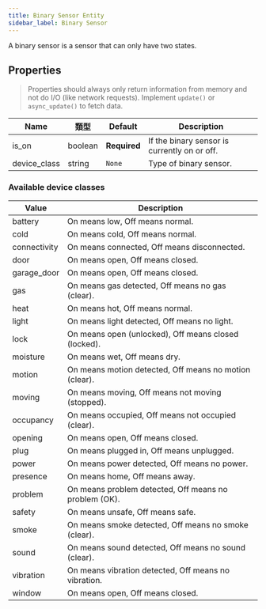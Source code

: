 ```yaml
---
title: Binary Sensor Entity
sidebar_label: Binary Sensor
---
```


A binary sensor is a sensor that can only have two states.

## Properties

> Properties should always only return information from memory and not do I/O (like network requests). Implement `update()` or `async_update()` to fetch data.

| Name         | 類型      | Default      | Description                                  |
| ------------ | ------- | ------------ | -------------------------------------------- |
| is_on        | boolean | **Required** | If the binary sensor is currently on or off. |
| device_class | string  | `None`       | Type of binary sensor.                       |

### Available device classes

| Value        | Description                                            |
| ------------ | ------------------------------------------------------ |
| battery      | On means low, Off means normal.                        |
| cold         | On means cold, Off means normal.                       |
| connectivity | On means connected, Off means disconnected.            |
| door         | On means open, Off means closed.                       |
| garage_door  | On means open, Off means closed.                       |
| gas          | On means gas detected, Off means no gas (clear).       |
| heat         | On means hot, Off means normal.                        |
| light        | On means light detected, Off means no light.           |
| lock         | On means open (unlocked), Off means closed (locked).   |
| moisture     | On means wet, Off means dry.                           |
| motion       | On means motion detected, Off means no motion (clear). |
| moving       | On means moving, Off means not moving (stopped).       |
| occupancy    | On means occupied, Off means not occupied (clear).     |
| opening      | On means open, Off means closed.                       |
| plug         | On means plugged in, Off means unplugged.              |
| power        | On means power detected, Off means no power.           |
| presence     | On means home, Off means away.                         |
| problem      | On means problem detected, Off means no problem (OK).  |
| safety       | On means unsafe, Off means safe.                       |
| smoke        | On means smoke detected, Off means no smoke (clear).   |
| sound        | On means sound detected, Off means no sound (clear).   |
| vibration    | On means vibration detected, Off means no vibration.   |
| window       | On means open, Off means closed.                       |